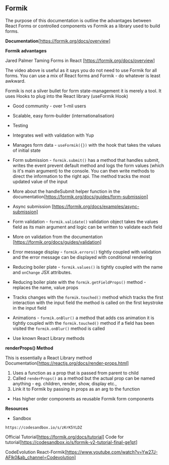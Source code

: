 ## Formik

The purpose of this documentation is outline the advantages between React Forms or controlled components vs Formik as a library used to build forms.

**Documentation**[https://formik.org/docs/overview]

**Formik advantages**

Jared Palmer Taming Forms in React [https://formik.org/docs/overview]

The video above is useful as it says you do not need to use Formik for all forms. You can use a mix of React forms and Formik - do whatever is least awkward.

Formik is not a silver bullet for form state-management it is merely a tool. It uses Hooks to plug into the React library (useFormik Hook)

- Good community - over 1-mil users
- Scalable, easy form-builder (internationalisation)
- Testing
- Integrates well with validation with Yup

- Manages form data - `useFormik({})` with the hook that takes the values of initial state

- Form submission - `formik.submit()` has a method that handles submit, writes the event prevent default method and logs the form values (which is it's main argument) to the console. You can then write methods to direct the information to the right api. The method tracks the most updated value of the input

* More about the handleSubmit helper function in the documentation[https://formik.org/docs/guides/form-submission]

* Async submission [https://formik.org/docs/examples/async-submission]

- Form validation - `formik.validate()` validation object takes the values field as its main argument and logic can be written to validate each field

* More on validation from the documentation [https://formik.org/docs/guides/validation]

- Error message display - `formik.errors()` tightly coupled with validation and the error message can be displayed with conditional rendering

- Reducing boiler plate - `formik.values()` is tightly coupled with the name and `onChange` JSX attributes.

- Reducing boiler plate with the `formik.getFieldProps()` method - replaces the name,
  value props

- Tracks changes with the `formik.touched()` method which tracks the first interaction with the input field the method is called on the first keystroke in the input field

- Animations - `formik.onBlur()` a method that adds css animation it is tightly coupled with the `formik.touched()` method if a field has been visited the `formik.onBlur()` method is called

- Use known React Library methods

**renderProps() Method**

This is essentially a React Library method
Documentation[https://reactjs.org/docs/render-props.html]

1. Uses a function as a prop that is passed from parent to child
2. Called `renderProps()` as a method but the actual prop can be named anything - eg. children, render, show, display etc.,
3. Link it to Formik by passing in props as an arg to the function

- Has higher order components as reusable Formik form components

**Resources**

- Sandbox

```
https://codesandbox.io/s/zKrK5YLDZ
```

Official Tutorial[https://formik.org/docs/tutorial]
Code for tutorial[https://codesandbox.io/s/formik-v2-tutorial-final-ge1pt]

CodeEvolution React-Formik[https://www.youtube.com/watch?v=Yw27J-AFlk0&ab_channel=Codevolution]
